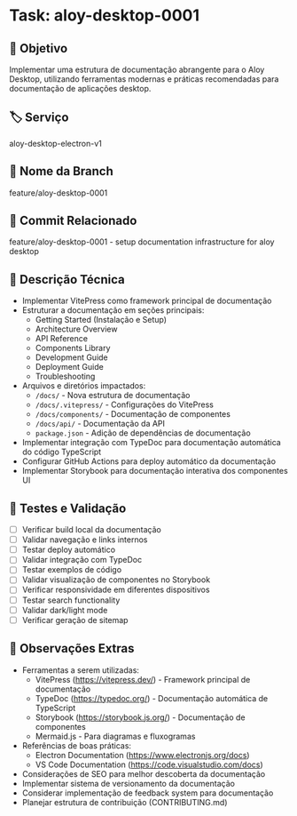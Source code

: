 # Task: aloy-desktop-0001

## 🧠 Objetivo
Implementar uma estrutura de documentação abrangente para o Aloy Desktop, utilizando ferramentas modernas e práticas recomendadas para documentação de aplicações desktop.

## 🏷️ Serviço
aloy-desktop-electron-v1

## 🌿 Nome da Branch
feature/aloy-desktop-0001

## 💾 Commit Relacionado
feature/aloy-desktop-0001 - setup documentation infrastructure for aloy desktop

## 🔧 Descrição Técnica
- Implementar VitePress como framework principal de documentação
- Estruturar a documentação em seções principais:
  - Getting Started (Instalação e Setup)
  - Architecture Overview
  - API Reference
  - Components Library
  - Development Guide
  - Deployment Guide
  - Troubleshooting
- Arquivos e diretórios impactados:
  - `/docs/` - Nova estrutura de documentação
  - `/docs/.vitepress/` - Configurações do VitePress
  - `/docs/components/` - Documentação de componentes
  - `/docs/api/` - Documentação da API
  - `package.json` - Adição de dependências de documentação
- Implementar integração com TypeDoc para documentação automática do código TypeScript
- Configurar GitHub Actions para deploy automático da documentação
- Implementar Storybook para documentação interativa dos componentes UI

## 🧪 Testes e Validação
- [ ] Verificar build local da documentação
- [ ] Validar navegação e links internos
- [ ] Testar deploy automático
- [ ] Validar integração com TypeDoc
- [ ] Testar exemplos de código
- [ ] Validar visualização de componentes no Storybook
- [ ] Verificar responsividade em diferentes dispositivos
- [ ] Testar search functionality
- [ ] Validar dark/light mode
- [ ] Verificar geração de sitemap

## 📎 Observações Extras
- Ferramentas a serem utilizadas:
  - VitePress (https://vitepress.dev/) - Framework principal de documentação
  - TypeDoc (https://typedoc.org/) - Documentação automática de TypeScript
  - Storybook (https://storybook.js.org/) - Documentação de componentes
  - Mermaid.js - Para diagramas e fluxogramas
- Referências de boas práticas:
  - Electron Documentation (https://www.electronjs.org/docs)
  - VS Code Documentation (https://code.visualstudio.com/docs)
- Considerações de SEO para melhor descoberta da documentação
- Implementar sistema de versionamento da documentação
- Considerar implementação de feedback system para documentação
- Planejar estrutura de contribuição (CONTRIBUTING.md)
